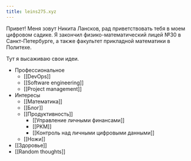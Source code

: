 ```yaml
---
title: leins275.xyz
---
```


Привет! Меня зовут Никита Лансков, рад приветствовать тебя в моем цифровом садике. Я закончил физико-математический лицей №30 в Санкт-Петербурге, а также факультет прикладной математики в Политехе. 

Тут я высаживаю свои идеи.

- Профессиональное
	- [[DevOps]]
	- [[Software engineering]]
	- [[Project management]]
- Интересы
	- [[Математика]]
	- [[Блог]]
	- [[Продуктивность]]
		- [[Управление личными финансами]]
		- [[PKM]]
		- [[Контроль над личными цифровыми данными]]
	- [[Ножи]]
- [[Здоровье]]
- [[Random thoughts]]